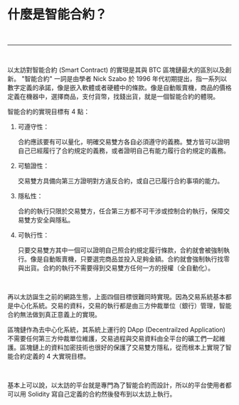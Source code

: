 # 什麼是智能合約？

<br>

---

<br>


以太訪對智能合約 (Smart Contract) 的實現是其與 BTC 區塊鏈最大的區別以及創新。 "智能合約" 一詞是由學者 Nick Szabo 於 1996 年代初期提出，指一系列以數字定義的承諾，像是嵌入軟體或者硬體中的條款。像是自動販賣機，商品的價格定義在機器中，選擇商品，支付貨幣，找錢出貨，就是一個智能合約的體現。

智能合約的實現目標有 4 點：

1. 可遵守性：

    合約應該要有可以量化，明確交易雙方各自必須遵守的義務。雙方皆可以證明自己已經履行了合約規定的義務，或者證明自己有能力履行合約規定的義務。

2. 可驗證性：

    交易雙方具備向第三方證明對方違反合約，或自己已履行合約事項的能力。

3. 隱私性：

    合約的執行只限於交易雙方，任合第三方都不可干涉或控制合約執行，保障交易雙方安全與隱私。

4. 可執行性：

    只要交易雙方其中一個可以證明自己照合約規定履行條款，合約就會被強制執行。像是自動販賣機，只要選完商品並投入足夠金額。合約就會強制執行找零與出貨。合約的執行不需要得到交易雙方任何一方的授權（全自動化）。


<br>

再以太訪誕生之前的網路生態，上面四個目標很難同時實現。因為交易系統基本都是中心化系統。交易的資料，交易的執行都是由三方仲裁單位（銀行）管理，智能合約無法做到真正意義上的實現。

區塊鏈作為去中心化系統，其系統上運行的 DApp (Decentrailzed Application) 不需要任何第三方仲裁單位維護，交易過程與交易資料由全平台的礦工們一起維護。區塊鏈上的資料加密技術也很好的保護了交易雙方隱私，從而根本上實現了智能合約定義的 4 大實現目標。

<br>

基本上可以說，以太訪的平台就是專門為了智能合約而設計，所以的平台使用者都可以用 Solidity 寫自己定義的合約然後發布到以太訪上執行。